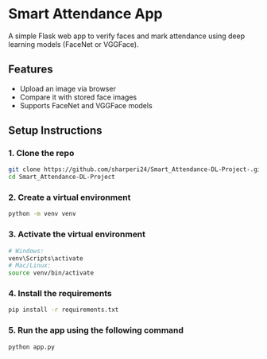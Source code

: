 # Smart Attendance App
A simple Flask web app to verify faces and mark attendance using deep learning models (FaceNet or VGGFace).
## Features
- Upload an image via browser
- Compare it with stored face images
- Supports FaceNet and VGGFace models

## Setup Instructions

### 1. Clone the repo
```bash
git clone https://github.com/sharperi24/Smart_Attendance-DL-Project-.git
cd Smart_Attendance-DL-Project
```
### 2. Create a virtual environment 
```bash
python -m venv venv
```
### 3. Activate the virtual environment 
```bash
# Windows:
venv\Scripts\activate
# Mac/Linux:
source venv/bin/activate
```
### 4. Install the requirements 
```bash
pip install -r requirements.txt
```
### 5. Run the app using the following command
```bash
python app.py
```

